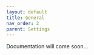 ```yaml
---
layout: default
title: General
nav_order: 2
parent: Settings
---
```


Documentation will come soon...